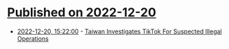 # [Published on 2022-12-20](index.md)

* [2022-12-20, 15:22:00](https://tech.slashdot.org/story/22/12/20/1518244/taiwan-investigates-tiktok-for-suspected-illegal-operations?utm_source=rss1.0mainlinkanon&utm_medium=feed) - [Taiwan Investigates TikTok For Suspected Illegal Operations](https://tech.slashdot.org/story/22/12/20/1518244/taiwan-investigates-tiktok-for-suspected-illegal-operations?utm_source=rss1.0mainlinkanon&utm_medium=feed)
